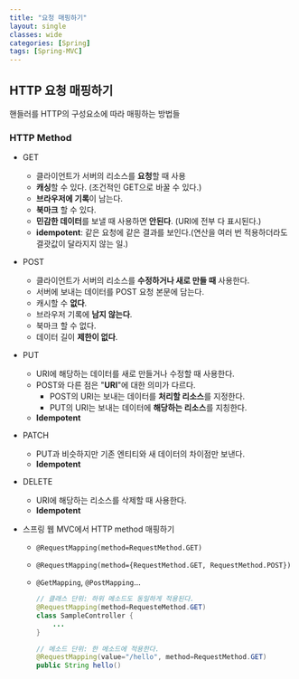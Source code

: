 ```yaml
---
title: "요청 매핑하기"
layout: single
classes: wide
categories: [Spring]
tags: [Spring-MVC]
---
```


## HTTP 요청 매핑하기

핸들러를 HTTP의 구성요소에 따라 매핑하는 방법들



### HTTP Method

- GET
  - 클라이언트가 서버의 리소스를 **요청**할 때 사용
  - **캐싱**할 수 있다. (조건적인 GET으로 바꿀 수 있다.)
  - **브라우저에 기록**이 남는다.
  - **북마크** 할 수 있다.
  - **민감한 데이터**를 보낼 때 사용하면 **안된다**. (URI에 전부 다 표시된다.)
  - **idempotent**: 같은 요청에 같은 결과를 보인다.(연산을 여러 번 적용하더라도 결괏값이 달라지지 않는 일.)



- POST
  - 클라이언트가 서버의 리소스를  **수정하거나 새로 만들 때** 사용한다.
  - 서버에 보내는 데이터를 POST 요청 본문에 담는다.
  - 캐시할 수 **없다**.
  - 브라우저 기록에 **남지 않는다**.
  - 북마크 할 수 없다.
  - 데이터 길이 **제한이 없다**.



- PUT
  - URI에 해당하는 데이터를 새로 만들거나 수정할 때 사용한다.
  - POST와 다른 점은 "**URI**"에 대한 의미가 다르다.
    - POST의 URI는 보내는 데이터를 **처리할 리소스**를 지정한다.
    - PUT의 URI는 보내는 데이터에 **해당하는 리소스**를 지칭한다.
  - **Idempotent**



- PATCH
  - PUT과 비슷하지만 기존 엔티티와 새 데이터의 차이점만 보낸다.
  - **Idempotent**



- DELETE
  - URI에 해당하는 리소스를 삭제할 때 사용한다.
  - **Idempotent**



- 스프링 웹 MVC에서 HTTP method 매핑하기

  - `@RequestMapping(method=RequestMethod.GET)`

  - `@RequestMapping(method={RequestMethod.GET, RequestMethod.POST})`

  - `@GetMapping`, `@PostMapping`...

    ```java
    // 클래스 단위: 하위 메소드도 동일하게 적용된다.
    @RequestMapping(method=RequesteMethod.GET)
    class SampleController {
        ...
    }
    
    // 메소드 단위: 한 메소드에 적용한다.
    @RequestMapping(value="/hello", method=RequestMethod.GET)
    public String hello()
    ```

    